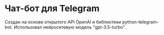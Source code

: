 # Чат-бот для Telegram

Создан на основе открытого API OpenAI и библиотеки python-telegram-bot.
Использовал нейросетевую модель "gpt-3.5-turbo".




